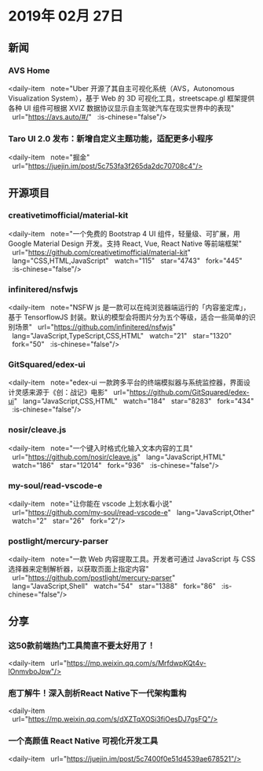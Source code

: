 # 2019年 02月 27日

## 新闻

### AVS Home

<daily-item
  note="Uber 开源了其自主可视化系统（AVS，Autonomous Visualization System），基于 Web 的 3D 可视化工具，streetscape.gl 框架提供各种 UI 组件可根据 XVIZ 数据协议显示自主驾驶汽车在现实世界中的表现"
  url="https://avs.auto/#/"
  :is-chinese="false"/>

### Taro UI 2.0 发布：新增自定义主题功能，适配更多小程序

<daily-item
  note="掘金"
  url="https://juejin.im/post/5c753fa3f265da2dc70708c4"/>

## 开源项目

### creativetimofficial/material-kit

<daily-item
  note="一个免费的 Bootstrap 4 UI 组件，轻量级、可扩展，用 Google Material Design 开发。支持 React, Vue, React Native 等前端框架"
  url="https://github.com/creativetimofficial/material-kit"
  lang="CSS,HTML,JavaScript"
  watch="115"
  star="4743"
  fork="445"
  :is-chinese="false"/>

### infinitered/nsfwjs

<daily-item
  note="NSFW js 是一款可以在纯浏览器端运行的「内容鉴定库」，基于 TensorflowJS 封装。默认的模型会将图片分为五个等级，适合一些简单的识别场景"
  url="https://github.com/infinitered/nsfwjs"
  lang="JavaScript,TypeScript,CSS,HTML"
  watch="21"
  star="1320"
  fork="50"
  :is-chinese="false"/>

### GitSquared/edex-ui

<daily-item
  note="edex-ui 一款跨多平台的终端模拟器与系统监控器，界面设计灵感来源于《创：战记》电影"
  url="https://github.com/GitSquared/edex-ui"
  lang="JavaScript,CSS,HTML"
  watch="184"
  star="8283"
  fork="434"
  :is-chinese="false"/>

### nosir/cleave.js

<daily-item
  note="一个键入时格式化输入文本内容的工具"
  url="https://github.com/nosir/cleave.js"
  lang="JavaScript,HTML"
  watch="186"
  star="12014"
  fork="936"
  :is-chinese="false"/>

### my-soul/read-vscode-e

<daily-item
  note="让你能在 vscode 上划水看小说"
  url="https://github.com/my-soul/read-vscode-e"
  lang="JavaScript,Other"
  watch="2"
  star="26"
  fork="2"/>

### postlight/mercury-parser

<daily-item
  note="一款 Web 内容提取工具。开发者可通过 JavaScript 与 CSS 选择器来定制解析器，以获取页面上指定内容"
  url="https://github.com/postlight/mercury-parser"
  lang="JavaScript,Shell"
  watch="54"
  star="1388"
  fork="86"
  :is-chinese="false"/>

## 分享

### 这50款前端热门工具简直不要太好用了！

<daily-item
  url="https://mp.weixin.qq.com/s/MrfdwpKQt4v-lOnmvboJpw"/>

### 庖丁解牛！深入剖析React Native下一代架构重构

<daily-item
  url="https://mp.weixin.qq.com/s/dXZTqXOSi3fiOesDJ7gsFQ"/>

### 一个高颜值 React Native 可视化开发工具

<daily-item
  url="https://juejin.im/post/5c7400f0e51d4539ae678521"/>

<daily-footer/>